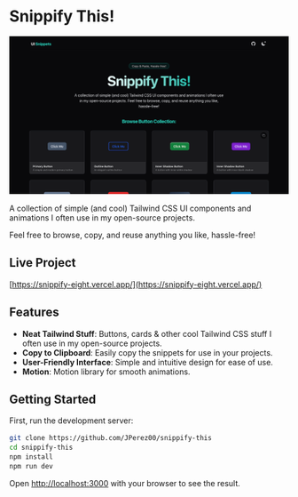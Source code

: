 # Snippify This!

![Snippify This Hero Banner](/public/images/snippify-hero-image.png)

A collection of simple (and cool) Tailwind CSS UI components and animations I often use in my open-source projects.

Feel free to browse, copy, and reuse anything you like, hassle-free!

## Live Project

[https://snippify-eight.vercel.app/](https://snippify-eight.vercel.app/)

## Features

- **Neat Tailwind Stuff**: Buttons, cards & other cool Tailwind CSS stuff I often use in my open-source projects.
- **Copy to Clipboard**: Easily copy the snippets for use in your projects.
- **User-Friendly Interface**: Simple and intuitive design for ease of use.
- **Motion**: Motion library for smooth animations.

## Getting Started

First, run the development server:

```bash
git clone https://github.com/JPerez00/snippify-this
cd snippify-this
npm install
npm run dev
```

Open [http://localhost:3000](http://localhost:3000) with your browser to see the result.
